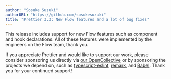 ```yaml
---
author: "Sosuke Suzuki"
authorURL: "https://github.com/sosukesuzuki"
title: "Prettier 3.3: New Flow features and a lot of bug fixes"
---
```


This release includes support for new Flow features such as component and hook declarations. All of these features were implemented by the engineers on the Flow team, thank you.

If you appreciate Prettier and would like to support our work, please consider sponsoring us directly via [our OpenCollective](https://opencollective.com/prettier) or by sponsoring the projects we depend on, such as [typescript-eslint](https://opencollective.com/typescript-eslint), [remark](https://opencollective.com/unified), and [Babel](https://opencollective.com/babel). Thank you for your continued support!
